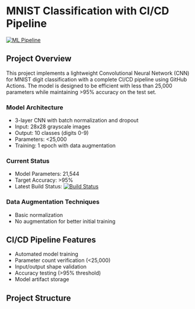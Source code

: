 # MNIST Classification with CI/CD Pipeline

[![ML Pipeline](https://github.com/ksharsha72/ERAV3/actions/workflows/ml-pipeline.yml/badge.svg?branch=main)](https://github.com/ksharsha72/ERAV3/actions/workflows/ml-pipeline.yml)

## Project Overview
This project implements a lightweight Convolutional Neural Network (CNN) for MNIST digit classification with a complete CI/CD pipeline using GitHub Actions. The model is designed to be efficient with less than 25,000 parameters while maintaining >95% accuracy on the test set.

### Model Architecture
- 3-layer CNN with batch normalization and dropout
- Input: 28x28 grayscale images
- Output: 10 classes (digits 0-9)
- Parameters: <25,000
- Training: 1 epoch with data augmentation

### Current Status
- Model Parameters: 21,544
- Target Accuracy: >95%
- Latest Build Status: [![Build Status](https://github.com/ksharsha72/ERAV3/actions/workflows/ml-pipeline.yml/badge.svg?event=push)](https://github.com/ksharsha72/ERAV3/actions)

### Data Augmentation Techniques
- Basic normalization
- No augmentation for better initial training

## CI/CD Pipeline Features
- Automated model training
- Parameter count verification (<25,000)
- Input/output shape validation
- Accuracy testing (>95% threshold)
- Model artifact storage

## Project Structure 